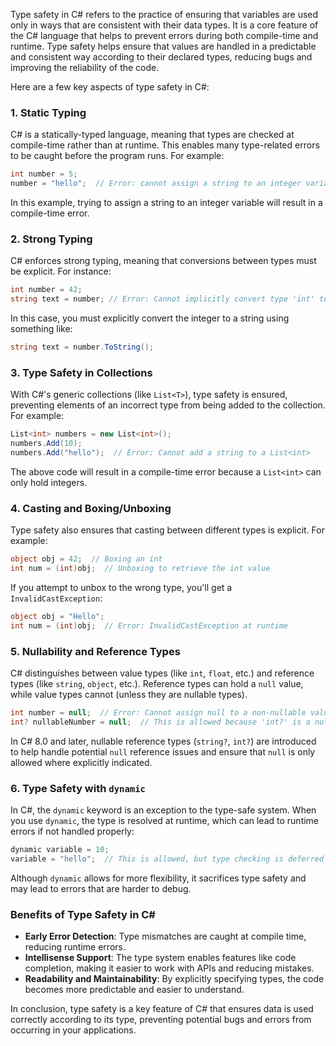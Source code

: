 Type safety in C# refers to the practice of ensuring that variables are used only in ways that are consistent with their data types.
It is a core feature of the C# language that helps to prevent errors during both compile-time and runtime.
Type safety helps ensure that values are handled in a predictable and consistent way according to their declared types, reducing bugs and improving the reliability of the code.

Here are a few key aspects of type safety in C#:

### 1. **Static Typing**
   C# is a statically-typed language, meaning that types are checked at compile-time rather than at runtime. This enables many type-related errors to be caught before the program runs. For example:

   ```csharp
   int number = 5;
   number = "hello";  // Error: cannot assign a string to an integer variable
   ```

   In this example, trying to assign a string to an integer variable will result in a compile-time error.

### 2. **Strong Typing**
   C# enforces strong typing, meaning that conversions between types must be explicit. For instance:

   ```csharp
   int number = 42;
   string text = number; // Error: Cannot implicitly convert type 'int' to 'string'
   ```

   In this case, you must explicitly convert the integer to a string using something like:

   ```csharp
   string text = number.ToString();
   ```

### 3. **Type Safety in Collections**
   With C#'s generic collections (like `List<T>`), type safety is ensured, preventing elements of an incorrect type from being added to the collection. For example:

   ```csharp
   List<int> numbers = new List<int>();
   numbers.Add(10);
   numbers.Add("hello");  // Error: Cannot add a string to a List<int>
   ```

   The above code will result in a compile-time error because a `List<int>` can only hold integers.

### 4. **Casting and Boxing/Unboxing**
   Type safety also ensures that casting between different types is explicit. For example:

   ```csharp
   object obj = 42;  // Boxing an int
   int num = (int)obj;  // Unboxing to retrieve the int value
   ```

   If you attempt to unbox to the wrong type, you'll get a `InvalidCastException`:

   ```csharp
   object obj = "Hello";
   int num = (int)obj;  // Error: InvalidCastException at runtime
   ```

### 5. **Nullability and Reference Types**
   C# distinguishes between value types (like `int`, `float`, etc.) and reference types (like `string`, `object`, etc.). Reference types can hold a `null` value, while value types cannot (unless they are nullable types).

   ```csharp
   int number = null;  // Error: Cannot assign null to a non-nullable value type
   int? nullableNumber = null;  // This is allowed because 'int?' is a nullable type
   ```

   In C# 8.0 and later, nullable reference types (`string?`, `int?`) are introduced to help handle potential `null` reference issues and ensure that `null` is only allowed where explicitly indicated.

### 6. **Type Safety with `dynamic`**
   In C#, the `dynamic` keyword is an exception to the type-safe system. When you use `dynamic`, the type is resolved at runtime, which can lead to runtime errors if not handled properly:

   ```csharp
   dynamic variable = 10;
   variable = "hello";  // This is allowed, but type checking is deferred to runtime
   ```

   Although `dynamic` allows for more flexibility, it sacrifices type safety and may lead to errors that are harder to debug.

### Benefits of Type Safety in C#
- **Early Error Detection**: Type mismatches are caught at compile time, reducing runtime errors.
- **Intellisense Support**: The type system enables features like code completion, making it easier to work with APIs and reducing mistakes.
- **Readability and Maintainability**: By explicitly specifying types, the code becomes more predictable and easier to understand.

In conclusion, type safety is a key feature of C# that ensures data is used correctly according to its type, preventing potential bugs and errors from occurring in your applications.